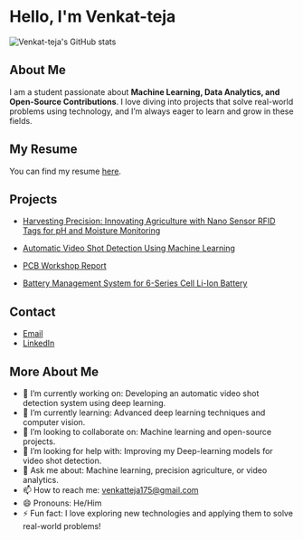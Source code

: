 # Hello, I'm Venkat-teja

![Venkat-teja's GitHub stats](https://github-readme-stats.vercel.app/api?username=venkat-teja-17&show_icons=true&hide=contribs,prs&cache_seconds=86400&theme=dark)

## About Me

I am a student passionate about **Machine Learning, Data Analytics, and Open-Source Contributions**. I love diving into projects that solve real-world problems using technology, and I’m always eager to learn and grow in these fields.

## My Resume

You can find my resume [here](https://github.com/venkat-teja-17/DIGITAL-_-CV.git).

## Projects

- [Harvesting Precision: Innovating Agriculture with Nano Sensor RFID Tags for pH and Moisture Monitoring](https://github.com/venkat-teja-17/Harvesting-Precision-Nano-Sensor-RFID-Tags-for-pH-and-Moisture-Monitoring-in-Agriculture.git)
  
- [Automatic Video Shot Detection Using Machine Learning](https://github.com/MOMOZ69/RESUME)
- [PCB Workshop Report](https://github.com/venkat-teja-17/PCB-WORKSHOP.git)
- [Battery Management System for 6-Series Cell Li-Ion Battery](https://github.com/venkat-teja-17/Battery-Management-for-6-Series-Cell-Li-Ion-Battery.git)

## Contact

- [Email](mailto:venkatteja175@gmail.com)
- [LinkedIn](https://www.linkedin.com/in/mude-venkata-teja-282bb4249/)

## More About Me

- 🔭 I’m currently working on: Developing an automatic video shot detection system using deep learning.
- 🌱 I’m currently learning: Advanced deep learning techniques and computer vision.
- 👯 I’m looking to collaborate on: Machine learning and open-source projects.
- 🤔 I’m looking for help with: Improving my Deep-learning models for video shot detection.
- 💬 Ask me about: Machine learning, precision agriculture, or video analytics.
- 📫 How to reach me: venkatteja175@gmail.com
- 😄 Pronouns: He/Him
- ⚡ Fun fact: I love exploring new technologies and applying them to solve real-world problems!
